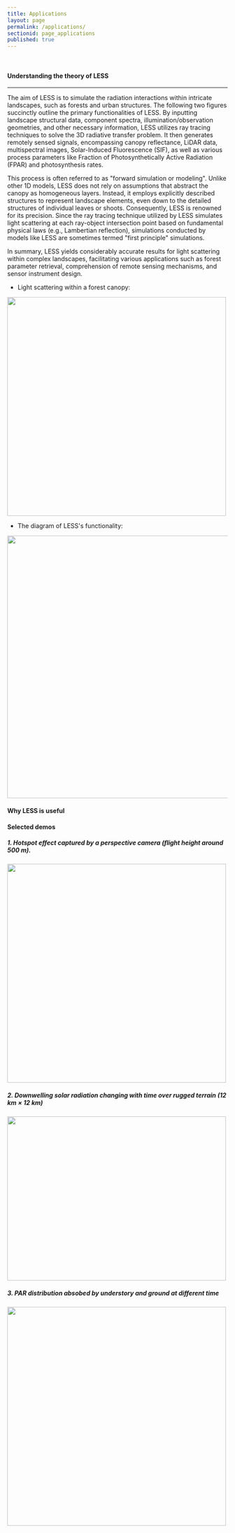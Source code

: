 ```yaml
---
title: Applications
layout: page
permalink: /applications/
sectionid: page_applications
published: true
---
```

<br/>

#### Understanding the theory of LESS
<hr>

The aim of LESS is to simulate the radiation interactions within intricate landscapes, such as forests and urban structures. The following two figures succinctly outline the primary functionalities of LESS. By inputting landscape structural data, component spectra, illumination/observation geometries, and other necessary information, LESS utilizes ray tracing techniques to solve the 3D radiative transfer problem. It then generates remotely sensed signals, encompassing canopy reflectance, LiDAR data, multispectral images, Solar-Induced Fluorescence (SIF), as well as various process parameters like Fraction of Photosynthetically Active Radiation (FPAR) and photosynthesis rates.

This process is often referred to as "forward simulation or modeling". Unlike other 1D models, LESS does not rely on assumptions that abstract the canopy as homogeneous layers. Instead, it employs explicitly described structures to represent landscape elements, even down to the detailed structures of individual leaves or shoots. Consequently, LESS is renowned for its precision. Since the ray tracing technique utilized by LESS simulates light scattering at each ray-object intersection point based on fundamental physical laws (e.g., Lambertian reflection), simulations conducted by models like LESS are sometimes termed "first principle" simulations.

In summary, LESS yields considerably accurate results for light scattering within complex landscapes, facilitating various applications such as forest parameter retrieval, comprehension of remote sensing mechanisms, and sensor instrument design.
 * Light scattering within a forest canopy:
<img src="http://lessrt.org/img/content/scattering.jpg" width="500"/>
<br/>

 * The diagram of LESS's functionality:
<img src="http://lessrt.org/img/content/lessequation.jpg" width="600"/>



#### Why LESS is useful

#### Selected demos
##### 1. Hotspot effect captured by a perspective camera (flight height around 500 m).
<img src="/img/content/hotspot.gif" width="500" height="500" />

##### 2. Downwelling solar radiation changing with time over rugged terrain (12 km × 12 km)
<img src="/img/content/downwelling_radiation.gif" width="500" height="375" />

##### 3. PAR distribution absobed by understory and ground at different time

<img src="https://user-images.githubusercontent.com/1770654/202586563-8a33a024-3147-43a8-8c1b-1e2ef34a6866.gif" width="500"/>
